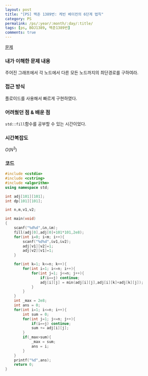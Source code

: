 ```yaml
---
layout: post
title: "[PS] 백준 1389번: 케빈 베이컨의 6단계 법칙"
category: PS
permalink: /ps/:year/:month/:day/:title/
tags: [ps, BOJ1389, 백준1389번]
comments: true
---
```


[문제](https://www.acmicpc.net/problem/1389)

### 내가 이해한 문제 내용

주어진 그래프에서 각 노드에서 다른 모든 노드까지의 최단경로를 구하여라.

### 접근 방식

플로이드를 사용해서 빠르게 구현하였다.

### 어려웠던 점 & 배운 점

`std::fill`함수를 공부할 수 있는 시간이었다.

### 시간복잡도

$O(N^3)$

### 코드

```c++
#include <cstdio>
#include <cstring>
#include <algorithm>
using namespace std;

int adj[101][101];
int dp[101][101];

int n,m,v1,v2;

int main(void)
{
    scanf("%d%d",&n,&m);
    fill(adj[0],adj[0]+101*101,2e8);
    for(int i=0; i<m; i++){
        scanf("%d%d",&v1,&v2);
        adj[v1][v2]=1;
        adj[v2][v1]=1;
    }

    for(int k=1; k<=n; k++){
        for(int i=1; i<=n; i++){
            for(int j=1; j<=n; j++){
                if(i==j) continue;
                adj[i][j] = min(adj[i][j],adj[i][k]+adj[k][j]);
            }
        }
    }
    int _max = 2e8;
    int ans = 0;
    for(int i=1; i<=n; i++){
        int sum = 0;
        for(int j=1; j<=n; j++){
            if(i==j) continue;
            sum += adj[i][j];
        }
        if(_max>sum){
            _max = sum;
            ans = i;
        }
    }
    printf("%d",ans);
    return 0;
}
```

